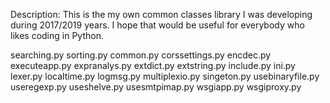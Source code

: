 Description:
   This is the my own common classes library I was developing during 2017/2019 years.
   I hope that would be useful for everybody who likes coding in Python.

searching.py
sorting.py
common.py
corssettings.py
encdec.py
executeapp.py
expranalys.py
extdict.py
extstring.py
include.py
ini.py
lexer.py
localtime.py
logmsg.py
multiplexio.py
singeton.py
usebinaryfile.py
useregexp.py
useshelve.py
usesmtpimap.py
wsgiapp.py
wsgiproxy.py
